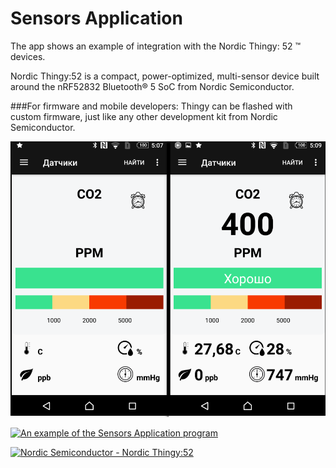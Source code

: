 # Sensors Application

The app shows an example of integration with the Nordic Thingy: 52 ™ devices.

Nordic Thingy:52 is a compact, power-optimized, multi-sensor device built around the nRF52832 Bluetooth® 5 SoC from Nordic Semiconductor.

###For firmware and mobile developers:
Thingy can be flashed with custom firmware, just like any other development kit from Nordic Semiconductor. 

![Screenshot1](./screenshots/Screenshot1.png)

[![An example of the Sensors Application program](https://img.youtube.com/vi/45JJhplQ-Xs/0.jpg)](https://youtu.be/45JJhplQ-Xs "An example of the Sensors Application program")

[![Nordic Semiconductor - Nordic Thingy:52](https://img.youtube.com/vi/zLtKHAAXC6g/0.jpg)](https://youtu.be/zLtKHAAXC6g "Nordic Thingy:52")

